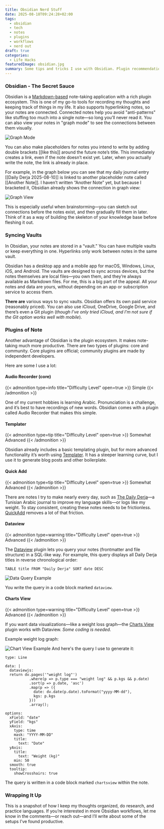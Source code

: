 ```yaml
---
title: Obsidian Nerd Stuff
date: 2025-08-18T09:24:28+02:00
tags:
  - obsidian
  - tech
  - notes
  - plugins
  - workflows
  - nerd out
draft: true
categories:
  - Life Hacks
featuredImage: obsidian.jpg
summary: Some tips and tricks I use with Obsidian. Plugin recommendations and workflows.
---
```

### Obsidian - The Secret Sauce

Obsidian is a [Markdown-based](https://www.markdownguide.org/) note-taking application with a rich plugin ecosystem. This is one of my go-to tools for recording my thoughts and keeping track of things in my life. It also supports hyperlinking notes, so your notes are connected. Connected notes help you avoid "anti-patterns" like stuffing too much into a single note—so long you’ll never read it. You can also view your notes in "graph mode" to see the connections between them visually.         
 
![Graph Mode](graph-mode-screenshot.png)

You can also make placeholders for notes you intend to write by adding double brackets [[like this]] around the future note’s title. This immediately creates a link, even if the note doesn’t exist yet. Later, when you actually write the note, the link is already in place.

For example, in the graph below you can see that my daily journal entry [[Daily Derja 2025-08-10]] is linked to another placeholder note called [[Another Note]]. I haven’t written “Another Note” yet, but because I bracketed it, Obsidian already shows the connection in graph view:

![Graph View](graph-view.png)

This is especially useful when brainstorming—you can sketch out connections before the notes exist, and then gradually fill them in later. Think of it as a way of building the skeleton of your knowledge base before fleshing it out.

### Syncing Vaults 

In Obsidian, your notes are stored in a “vault.” You can have multiple vaults or keep everything in one. Hyperlinks only work between notes in the same vault. 

Obsidian has a desktop app and a mobile app for macOS, Windows, Linux, iOS, and Android. The vaults are designed to sync across devices, but the notes themselves are local files—you own them, and they’re always available as Markdown files. For me, this is a big part of the appeal. All your notes and data are yours, without depending on an app or subscription service to access them.

**There are** various ways to sync vaults. Obsidian offers its own paid service (reasonably priced). You can also use iCloud, OneDrive, Google Drive, and there’s even a Git plugin (*though I’ve only tried iCloud, and I’m not sure if the Git option works well with mobile*).
### Plugins of Note

Another advantage of Obsidian is the plugin ecosystem. It makes note-taking much more productive. There are two types of plugins: core and community. Core plugins are official; community plugins are made by independent developers.

Here are some I use a lot:
#### Audio Recorder (core)
{{< admonition type=info title="Difficulty Level" open=true >}}
Simple
{{< /admonition >}}

One of my current hobbies is learning Arabic. Pronunciation is a challenge, and it’s best to have recordings of new words. Obsidian comes with a plugin called Audio Recorder that makes this simple.
#### Templater
{{< admonition type=tip title="Difficulty Level" open=true >}}
Somewhat Advanced
{{< /admonition >}}


Obsidian already includes a basic templating plugin, but for more advanced functionality it’s worth using [Templater](https://github.com/SilentVoid13/Templater). It has a steeper learning curve, but I use it to generate blog posts and other boilerplate.
#### Quick Add

{{< admonition type=tip title="Difficulty Level" open=true >}}
Somewhat Advanced
{{< /admonition >}}

There are notes I try to make nearly every day, such as [The Daily Derja](https://dailyderja.com)—a Tunisian Arabic journal to improve my language skills—or logs like my weight. To stay consistent, creating these notes needs to be frictionless. [QuickAdd](https://github.com/chhoumann/quickadd) removes a lot of that friction.
#### Dataview

{{< admonition type=warning title="Difficulty Level" open=true >}}
Advanced
{{< /admonition >}}

The [Dataview](https://github.com/blacksmithgu/obsidian-dataview) plugin lets you query your notes (frontmatter and file structure) in a SQL-like way. For example, this query displays all Daily Derja titles in reverse chronological order:

```dataview
TABLE title FROM "Daily Derja" SORT date DESC
```
![Data Query Example](dataview-query-example.png)

You write the query in a code block marked `dataview`.
#### Charts View

{{< admonition type=warning title="Difficulty Level" open=true >}}
Advanced
{{< /admonition >}}

If you want data visualizations—like a weight loss graph—the [Charts View](https://github.com/caronchen/obsidian-chartsview-plugin) plugin works with Dataview. _Some coding is needed._ 

Example weight log graph:

![Chart View Example](chartview-example.png)
And here's the query I use to generate it:

```chartsview
type: Line

data: |
  dataviewjs:
  return dv.pages('"weight log"')
           .where(p => p.type === "weight log" && p.kgs && p.date)
           .sort(p => p.date, 'asc')
           .map(p => ({
             date: dv.date(p.date).toFormat("yyyy-MM-dd"),
             kgs: p.kgs
           }))
           .array();

options:
  xField: "date"
  yField: "kgs"
  xAxis:
    type: time
    mask: "YYYY-MM-DD"
    title:
      text: "Date"
  yAxis:
    title:
      text: "Weight (kg)"
    min: 50
  smooth: true
  tooltip:
    showCrosshairs: true
```

The query is written in a code block marked `chartsview` within the note.

### Wrapping It Up

This is a snapshot of how I keep my thoughts organized, do research, and practice languages. If you’re interested in more Obsidian workflows, let me know in the comments—or reach out—and I’ll write about some of the setups I’ve found productive.

